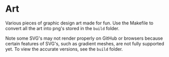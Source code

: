 # Art

Various pieces of graphic design art made for fun. Use the Makefile to convert
all the art into png's stored in the `build` folder.

Note some SVG's may not render properly on GitHub or browsers because certain
features of SVG's, such as gradient meshes, are not fully supported yet. To view
the accurate versions, see the `build` folder.
